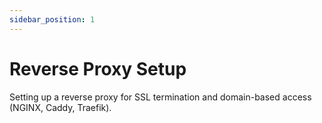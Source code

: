 ```yaml
---
sidebar_position: 1
---
```


# Reverse Proxy Setup

Setting up a reverse proxy for SSL termination and domain-based access (NGINX, Caddy, Traefik).
